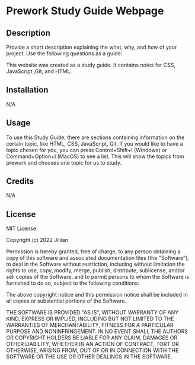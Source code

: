 # Prework Study Guide Webpage

## Description

Provide a short description explaining the what, why, and how of your project. Use the following questions as a guide:

This website was created as a study guide. It contains notes for CSS, JavaScript ,Git, and HTML.


## Installation

N/A

## Usage

To use this Study Guide, there are sections containing information on the certain topic, like HTML, CSS, JavaScript, Git. If you would like to have a topic chosen for you, you can press Control+Shift+I (Windows) or Command+Option+I (MacOS) to see a list. This will show the topics from prework and chooses one topic for us to study.


## Credits

N/A

## License

MIT License

Copyright (c) 2022 Jillian 

Permission is hereby granted, free of charge, to any person obtaining a copy
of this software and associated documentation files (the "Software"), to deal
in the Software without restriction, including without limitation the rights
to use, copy, modify, merge, publish, distribute, sublicense, and/or sell
copies of the Software, and to permit persons to whom the Software is
furnished to do so, subject to the following conditions:

The above copyright notice and this permission notice shall be included in all
copies or substantial portions of the Software.

THE SOFTWARE IS PROVIDED "AS IS", WITHOUT WARRANTY OF ANY KIND, EXPRESS OR
IMPLIED, INCLUDING BUT NOT LIMITED TO THE WARRANTIES OF MERCHANTABILITY,
FITNESS FOR A PARTICULAR PURPOSE AND NONINFRINGEMENT. IN NO EVENT SHALL THE
AUTHORS OR COPYRIGHT HOLDERS BE LIABLE FOR ANY CLAIM, DAMAGES OR OTHER
LIABILITY, WHETHER IN AN ACTION OF CONTRACT, TORT OR OTHERWISE, ARISING FROM,
OUT OF OR IN CONNECTION WITH THE SOFTWARE OR THE USE OR OTHER DEALINGS IN THE
SOFTWARE.
